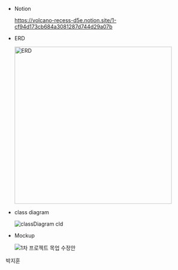 - Notion

  https://volcano-recess-d5e.notion.site/1-cf94d173cb684a3081287d744d29a07b

- ERD

  <img width="419" alt="ERD" src="https://user-images.githubusercontent.com/62883948/133583839-647c5966-a74e-43e3-b9bc-44d77194cc96.png">

- class diagram

  ![classDiagram cld](https://user-images.githubusercontent.com/62883948/133583871-4f7052ec-93b3-43cf-ae46-eeb1e788c46f.jpg)

- Mockup

  ![1차 프로젝트 목업 수정안](https://user-images.githubusercontent.com/62883948/133583717-0dacfdb5-1a83-4dab-888d-34939595075d.png)

박지훈
